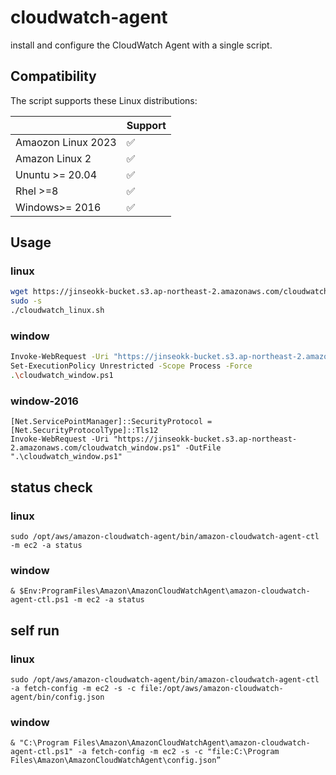 # cloudwatch-agent
install and configure the CloudWatch Agent with a single script.

## Compatibility

The script supports these Linux distributions:

|                    | Support |
| ------------------ | ------- |
| Amaozon Linux 2023 | ✅      |
| Amazon Linux 2     | ✅      |
| Ununtu >= 20.04    | ✅      |
| Rhel >=8           | ✅      |
| Windows>= 2016     | ✅      |

## Usage

### linux

```bash
wget https://jinseokk-bucket.s3.ap-northeast-2.amazonaws.com/cloudwatch_linux.sh
sudo -s
./cloudwatch_linux.sh
```

### window
```bash
Invoke-WebRequest -Uri "https://jinseokk-bucket.s3.ap-northeast-2.amazonaws.com/cloudwatch_window.ps1" -OutFile ".\cloudwatch_window.ps1"
Set-ExecutionPolicy Unrestricted -Scope Process -Force
.\cloudwatch_window.ps1
```

### window-2016
```
[Net.ServicePointManager]::SecurityProtocol = [Net.SecurityProtocolType]::Tls12
Invoke-WebRequest -Uri "https://jinseokk-bucket.s3.ap-northeast-2.amazonaws.com/cloudwatch_window.ps1" -OutFile ".\cloudwatch_window.ps1"
```

## status check

### linux
```
sudo /opt/aws/amazon-cloudwatch-agent/bin/amazon-cloudwatch-agent-ctl -m ec2 -a status
```

### window
```
& $Env:ProgramFiles\Amazon\AmazonCloudWatchAgent\amazon-cloudwatch-agent-ctl.ps1 -m ec2 -a status
```

## self run

### linux
```
sudo /opt/aws/amazon-cloudwatch-agent/bin/amazon-cloudwatch-agent-ctl -a fetch-config -m ec2 -s -c file:/opt/aws/amazon-cloudwatch-agent/bin/config.json
```

### window
```
& "C:\Program Files\Amazon\AmazonCloudWatchAgent\amazon-cloudwatch-agent-ctl.ps1" -a fetch-config -m ec2 -s -c "file:C:\Program Files\Amazon\AmazonCloudWatchAgent\config.json”
```

